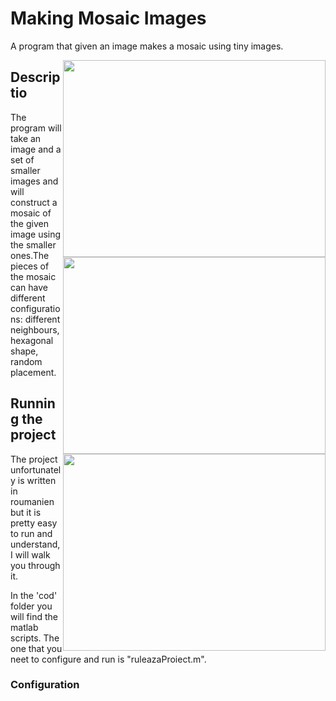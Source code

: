# Making Mosaic Images
A program that given an image makes a mosaic using tiny images.

<p align="center">
<img src="https://i.imgur.com/eT3uNpD.jpg" width="420" height="315" style="float: right;">
<img src="https://i.imgur.com/tgncO5D.jpg?1" width="420" height="315" style="float: right;">
<img src="https://i.imgur.com/lME7nRJ.jpg?1" width="420" height="315" style="float: right;">
</p>

## Descriptio
The program will take an image and a set of smaller images and will construct a mosaic of the given image using the smaller ones.The pieces of the mosaic can have different configurations: different neighbours, hexagonal shape, random placement.

## Running the project
The project unfortunately is written in roumanien but it is pretty easy to run and understand, I will walk you through it.

In the 'cod' folder you will find the matlab scripts. The one that you neet to configure and run is "ruleazaProiect.m".

### Configuration
